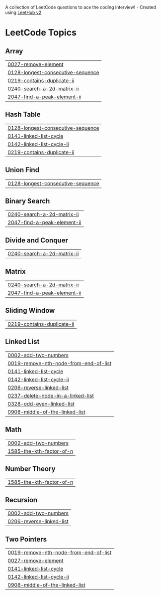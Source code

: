 A collection of LeetCode questions to ace the coding interview! - Created using [LeetHub v2](https://github.com/arunbhardwaj/LeetHub-2.0)
<!---LeetCode Topics Start-->
# LeetCode Topics
## Array
|  |
| ------- |
| [0027-remove-element](https://github.com/Harshu0516/Leetcode/tree/master/0027-remove-element) |
| [0128-longest-consecutive-sequence](https://github.com/Harshu0516/Leetcode/tree/master/0128-longest-consecutive-sequence) |
| [0219-contains-duplicate-ii](https://github.com/Harshu0516/Leetcode/tree/master/0219-contains-duplicate-ii) |
| [0240-search-a-2d-matrix-ii](https://github.com/Harshu0516/Leetcode/tree/master/0240-search-a-2d-matrix-ii) |
| [2047-find-a-peak-element-ii](https://github.com/Harshu0516/Leetcode/tree/master/2047-find-a-peak-element-ii) |
## Hash Table
|  |
| ------- |
| [0128-longest-consecutive-sequence](https://github.com/Harshu0516/Leetcode/tree/master/0128-longest-consecutive-sequence) |
| [0141-linked-list-cycle](https://github.com/Harshu0516/Leetcode/tree/master/0141-linked-list-cycle) |
| [0142-linked-list-cycle-ii](https://github.com/Harshu0516/Leetcode/tree/master/0142-linked-list-cycle-ii) |
| [0219-contains-duplicate-ii](https://github.com/Harshu0516/Leetcode/tree/master/0219-contains-duplicate-ii) |
## Union Find
|  |
| ------- |
| [0128-longest-consecutive-sequence](https://github.com/Harshu0516/Leetcode/tree/master/0128-longest-consecutive-sequence) |
## Binary Search
|  |
| ------- |
| [0240-search-a-2d-matrix-ii](https://github.com/Harshu0516/Leetcode/tree/master/0240-search-a-2d-matrix-ii) |
| [2047-find-a-peak-element-ii](https://github.com/Harshu0516/Leetcode/tree/master/2047-find-a-peak-element-ii) |
## Divide and Conquer
|  |
| ------- |
| [0240-search-a-2d-matrix-ii](https://github.com/Harshu0516/Leetcode/tree/master/0240-search-a-2d-matrix-ii) |
## Matrix
|  |
| ------- |
| [0240-search-a-2d-matrix-ii](https://github.com/Harshu0516/Leetcode/tree/master/0240-search-a-2d-matrix-ii) |
| [2047-find-a-peak-element-ii](https://github.com/Harshu0516/Leetcode/tree/master/2047-find-a-peak-element-ii) |
## Sliding Window
|  |
| ------- |
| [0219-contains-duplicate-ii](https://github.com/Harshu0516/Leetcode/tree/master/0219-contains-duplicate-ii) |
## Linked List
|  |
| ------- |
| [0002-add-two-numbers](https://github.com/Harshu0516/Leetcode/tree/master/0002-add-two-numbers) |
| [0019-remove-nth-node-from-end-of-list](https://github.com/Harshu0516/Leetcode/tree/master/0019-remove-nth-node-from-end-of-list) |
| [0141-linked-list-cycle](https://github.com/Harshu0516/Leetcode/tree/master/0141-linked-list-cycle) |
| [0142-linked-list-cycle-ii](https://github.com/Harshu0516/Leetcode/tree/master/0142-linked-list-cycle-ii) |
| [0206-reverse-linked-list](https://github.com/Harshu0516/Leetcode/tree/master/0206-reverse-linked-list) |
| [0237-delete-node-in-a-linked-list](https://github.com/Harshu0516/Leetcode/tree/master/0237-delete-node-in-a-linked-list) |
| [0328-odd-even-linked-list](https://github.com/Harshu0516/Leetcode/tree/master/0328-odd-even-linked-list) |
| [0908-middle-of-the-linked-list](https://github.com/Harshu0516/Leetcode/tree/master/0908-middle-of-the-linked-list) |
## Math
|  |
| ------- |
| [0002-add-two-numbers](https://github.com/Harshu0516/Leetcode/tree/master/0002-add-two-numbers) |
| [1585-the-kth-factor-of-n](https://github.com/Harshu0516/Leetcode/tree/master/1585-the-kth-factor-of-n) |
## Number Theory
|  |
| ------- |
| [1585-the-kth-factor-of-n](https://github.com/Harshu0516/Leetcode/tree/master/1585-the-kth-factor-of-n) |
## Recursion
|  |
| ------- |
| [0002-add-two-numbers](https://github.com/Harshu0516/Leetcode/tree/master/0002-add-two-numbers) |
| [0206-reverse-linked-list](https://github.com/Harshu0516/Leetcode/tree/master/0206-reverse-linked-list) |
## Two Pointers
|  |
| ------- |
| [0019-remove-nth-node-from-end-of-list](https://github.com/Harshu0516/Leetcode/tree/master/0019-remove-nth-node-from-end-of-list) |
| [0027-remove-element](https://github.com/Harshu0516/Leetcode/tree/master/0027-remove-element) |
| [0141-linked-list-cycle](https://github.com/Harshu0516/Leetcode/tree/master/0141-linked-list-cycle) |
| [0142-linked-list-cycle-ii](https://github.com/Harshu0516/Leetcode/tree/master/0142-linked-list-cycle-ii) |
| [0908-middle-of-the-linked-list](https://github.com/Harshu0516/Leetcode/tree/master/0908-middle-of-the-linked-list) |
<!---LeetCode Topics End-->